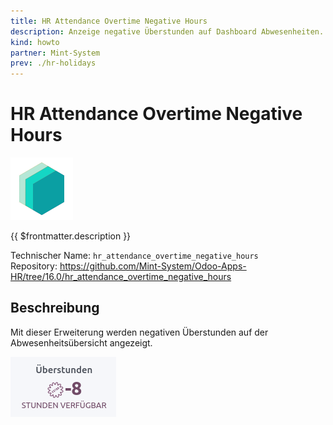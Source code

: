 ```yaml
---
title: HR Attendance Overtime Negative Hours
description: Anzeige negative Überstunden auf Dashboard Abwesenheiten.
kind: howto
partner: Mint-System
prev: ./hr-holidays
---
```

# HR Attendance Overtime Negative Hours
![icon_oms_box](attachments/icons_odoo_mint_system.png)

{{ $frontmatter.description }}

Technischer Name: `hr_attendance_overtime_negative_hours`\
Repository: <https://github.com/Mint-System/Odoo-Apps-HR/tree/16.0/hr_attendance_overtime_negative_hours>

## Beschreibung

Mit dieser Erweiterung werden negativen Überstunden auf der Abwesenheitsübersicht angezeigt.

![](attachments/HR%20Attendance%20Overtime%20Negative%20Hours.png)
